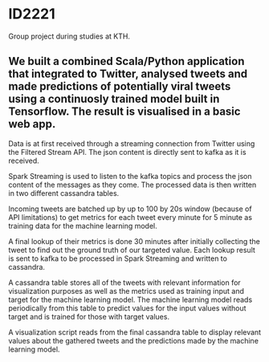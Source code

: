# ID2221
Group project during studies at KTH.

We built a combined Scala/Python application that integrated to Twitter, analysed tweets and made predictions of potentially viral tweets using a continuosly trained model built  in Tensorflow. The result is visualised in a basic web app. 
---------
Data is at first received through a streaming connection from Twitter using the Filtered Stream API. The json content is directly sent to kafka as it is received.

Spark Streaming is used to listen to the kafka topics and process the json content of the messages as they come. The processed data is then written in two different cassandra tables.

Incoming tweets are batched up by up to 100 by 20s window (because of API limitations) to get metrics for each tweet every minute for 5 minute as training data for the machine learning model. 

A final lookup of their metrics is done 30 minutes after initially collecting the tweet to find out the ground truth of our targeted value. Each lookup result is sent to kafka to be processed in Spark Streaming and written to cassandra.

A cassandra table stores all of the tweets with relevant information for visualization purposes as well as the metrics used as training input and target for the machine learning model. The machine learning model reads periodically from this table to predict values for the input values without target and is trained for those with target values.

A visualization script reads from the final cassandra table to display relevant values about the gathered tweets and the predictions made by the machine learning model.
